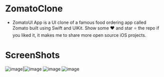 # ZomatoClone
* ZomatoUI App is a UI clone of a famous food ordering app called Zomato built using Swift and UIKit. Show some ❤️ and star ⭐ the repo if you liked it, it makes me to share more open source iOS projects.

# ScreenShots
 ![image](https://user-images.githubusercontent.com/75114840/184344180-cdf0df3a-a0e0-4a72-b47b-2a1055f890f3.png)|![image](https://user-images.githubusercontent.com/75114840/184344273-437fb4e4-81ad-4d78-aa0b-61b8cad012fc.png) ![image](https://user-images.githubusercontent.com/75114840/184344321-e7544191-92ce-453b-839a-b8c8fc950720.png) ![image](https://user-images.githubusercontent.com/75114840/184344380-fe295b2a-eacd-479b-9d10-2f56a5d165ca.png)




